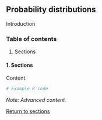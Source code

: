 ## Probability distributions

Introduction

### Table of contents
1. Sections

#### 1. Sections

Content.

```R
# Example R code
```

*Note: Advanced content.*

[Return to sections](C00_P002_Chapters.md)


